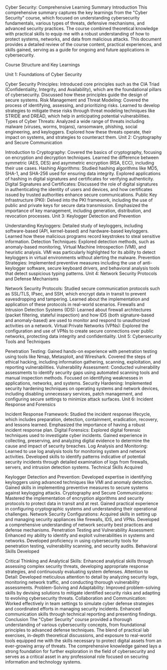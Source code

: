 Cyber Security: Comprehensive Learning Summary
Introduction
This comprehensive summary captures the key learnings from the "Cyber Security" course, which focused on understanding cybersecurity fundamentals, various types of threats, defensive mechanisms, and advanced security practices. The course combined theoretical knowledge with practical skills to equip me with a robust understanding of how to protect systems, networks, and data from malicious attacks. This document provides a detailed review of the course content, practical experiences, and skills gained, serving as a guide for ongoing and future applications in cybersecurity.

Course Structure and Key Learnings

Unit 1: Foundations of Cyber Security

Cyber Security Principles: Introduced core principles such as the CIA Triad (Confidentiality, Integrity, and Availability), which are the foundational pillars of cybersecurity. Discussed how these principles guide the design of secure systems.
Risk Management and Threat Modeling: Covered the process of identifying, assessing, and prioritizing risks. Learned to develop strategies to mitigate these risks through threat modeling techniques like STRIDE and DREAD, which help in anticipating potential vulnerabilities.
Types of Cyber Threats: Analyzed a wide range of threats including malware (viruses, worms, trojans), ransomware, phishing, social engineering, and keyloggers. Explored how these threats operate, their impact on systems, and strategies to counteract them.
Unit 2: Cryptography and Secure Communication

Introduction to Cryptography: Covered the basics of cryptography, focusing on encryption and decryption techniques. Learned the difference between symmetric (AES, DES) and asymmetric encryption (RSA, ECC), including their use cases.
Hashing Algorithms: Studied hashing algorithms like MD5, SHA-1, and SHA-256 used for ensuring data integrity. Explored applications of hashing in digital signatures and certificates for verifying authenticity.
Digital Signatures and Certificates: Discussed the role of digital signatures in authenticating the identity of users and devices, and how certificates issued by trusted authorities enhance secure communications.
Public Key Infrastructure (PKI): Delved into the PKI framework, including the use of public and private keys for secure data transmission. Emphasized the importance of key management, including generation, distribution, and revocation processes.
Unit 3: Keylogger Detection and Prevention

Understanding Keyloggers: Detailed study of keyloggers, including software-based (API, kernel-based) and hardware-based keyloggers. Learned how these malicious programs record keystrokes to steal sensitive information.
Detection Techniques: Explored detection methods, such as anomaly-based monitoring, Virtual Machine Introspection (VMI), and heuristic analysis. VMI was particularly highlighted for its ability to detect keyloggers in virtual environments without alerting the malware.
Prevention Strategies: Implemented preventive measures including the use of anti-keylogger software, secure keyboard drivers, and behavioral analysis tools that detect suspicious typing patterns.
Unit 4: Network Security Protocols and Defense Mechanisms

Network Security Protocols: Studied secure communication protocols such as SSL/TLS, IPsec, and SSH, which encrypt data in transit to prevent eavesdropping and tampering. Learned about the implementation and application of these protocols in real-world scenarios.
Firewalls and Intrusion Detection Systems (IDS): Learned about firewall architectures (packet filtering, stateful inspection) and how IDS (both signature-based and anomaly-based) are used to monitor and respond to unauthorized activities on a network.
Virtual Private Networks (VPNs): Explored the configuration and use of VPNs to create secure connections over public networks, protecting data integrity and confidentiality.
Unit 5: Cybersecurity Tools and Techniques

Penetration Testing: Gained hands-on experience with penetration testing using tools like Nmap, Metasploit, and Wireshark. Covered the steps of ethical hacking, including information gathering, scanning, exploitation, and reporting vulnerabilities.
Vulnerability Assessment: Conducted vulnerability assessments to identify security gaps using automated scanning tools and manual inspection methods. Focused on identifying weaknesses in applications, networks, and systems.
Security Hardening: Implemented security hardening techniques on operating systems and network devices, including disabling unnecessary services, patch management, and configuring secure settings to minimize attack surfaces.
Unit 6: Incident Response and Forensics

Incident Response Framework: Studied the incident response lifecycle, which includes preparation, detection, containment, eradication, recovery, and lessons learned. Emphasized the importance of having a robust incident response plan.
Digital Forensics: Explored digital forensic techniques used to investigate cyber incidents. Gained experience in collecting, preserving, and analyzing digital evidence to determine the cause and impact of security breaches.
Log Analysis and Monitoring: Learned to use log analysis tools for monitoring system and network activities. Developed skills to identify patterns indicative of potential security incidents through detailed examination of logs from firewalls, servers, and intrusion detection systems.
Technical Skills Acquired

Keylogger Detection and Prevention: Developed expertise in identifying keyloggers using advanced techniques like VMI and anomaly detection. Gained skills in implementing preventive measures to secure systems against keylogging attacks.
Cryptography and Secure Communications: Mastered the implementation of encryption algorithms and security protocols to protect data in transit and at rest. Gained practical experience in configuring cryptographic systems and understanding their operational challenges.
Network Security Configurations: Acquired skills in setting up and managing security appliances like firewalls, IDS, and VPNs. Developed a comprehensive understanding of network security best practices and defense mechanisms.
Penetration Testing and Vulnerability Assessment: Enhanced my ability to identify and exploit vulnerabilities in systems and networks. Developed proficiency in using cybersecurity tools for penetration testing, vulnerability scanning, and security audits.
Behavioral Skills Developed

Critical Thinking and Analytical Skills: Enhanced analytical skills through assessing complex security threats, developing appropriate response strategies, and continuously evaluating system defenses.
Attention to Detail: Developed meticulous attention to detail by analyzing security logs, monitoring network traffic, and conducting thorough vulnerability assessments.
Problem-Solving and Adaptability: Improved problem-solving skills by devising solutions to mitigate identified security risks and adapting to evolving cybersecurity threats.
Collaboration and Communication: Worked effectively in team settings to simulate cyber defense strategies and coordinated efforts in managing security incidents. Enhanced communication skills through technical reporting and presenting findings.
Conclusion
The "Cyber Security" course provided a thorough understanding of various cybersecurity concepts, from foundational principles to advanced defense techniques. The blend of practical lab exercises, in-depth theoretical discussions, and exposure to real-world tools equipped me with the skills necessary to protect digital assets from an ever-growing array of threats. The comprehensive knowledge gained lays a strong foundation for further exploration in the field of cybersecurity and serves as a critical asset in any professional role focused on securing information and technology systems.
